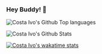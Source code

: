 ### Hey  Buddy! 👋

![Costa Ivo's Github Top languages](https://github-readme-stats.vercel.app/api/top-langs/?username=costaivo&layout=compact&theme=radical)

![Costa Ivo's Github Stats](https://github-readme-stats.vercel.app/api?username=costaivo&show_icons=true&theme=radical)


[![Costa Ivo's wakatime stats](https://github-readme-stats.vercel.app/api/wakatime?username=costaivo&theme=radical)](https://github.com/costaivo/github-readme-stats)



